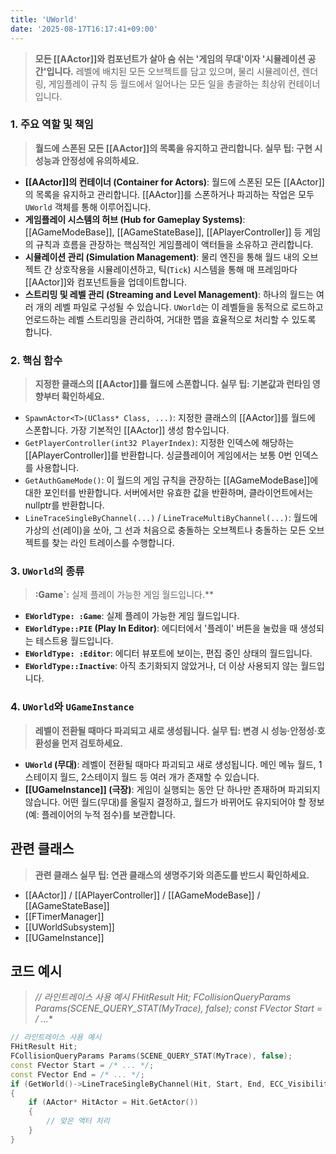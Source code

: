 ```yaml
---
title: 'UWorld'
date: '2025-08-17T16:17:41+09:00'
---
```

> **모든 [[AActor]]와 컴포넌트가 살아 숨 쉬는 '게임의 무대'이자 '시뮬레이션 공간'입니다.** 레벨에 배치된 모든 오브젝트를 담고 있으며, 물리 시뮬레이션, 렌더링, 게임플레이 규칙 등 월드에서 일어나는 모든 일을 총괄하는 최상위 컨테이너입니다.

### **1. 주요 역할 및 책임**
> **월드에 스폰된 모든 [[AActor]]의 목록을 유지하고 관리합니다. 실무 팁: 구현 시 성능과 안정성에 유의하세요.**
* **[[AActor]]의 컨테이너 (Container for Actors)**:
	월드에 스폰된 모든 [[AActor]]의 목록을 유지하고 관리합니다. [[AActor]]를 스폰하거나 파괴하는 작업은 모두 `UWorld` 객체를 통해 이루어집니다.
* **게임플레이 시스템의 허브 (Hub for Gameplay Systems)**:
	[[AGameModeBase]], [[AGameStateBase]], [[APlayerController]] 등 게임의 규칙과 흐름을 관장하는 핵심적인 게임플레이 액터들을 소유하고 관리합니다.
* **시뮬레이션 관리 (Simulation Management)**:
	물리 엔진을 통해 월드 내의 오브젝트 간 상호작용을 시뮬레이션하고, 틱(`Tick`) 시스템을 통해 매 프레임마다 [[AActor]]와 컴포넌트들을 업데이트합니다.
* **스트리밍 및 레벨 관리 (Streaming and Level Management)**:
	하나의 월드는 여러 개의 레벨 파일로 구성될 수 있습니다. `UWorld`는 이 레벨들을 동적으로 로드하고 언로드하는 레벨 스트리밍을 관리하여, 거대한 맵을 효율적으로 처리할 수 있도록 합니다.

### **2. 핵심 함수**
> **지정한 클래스의 [[AActor]]를 월드에 스폰합니다. 실무 팁: 기본값과 런타임 영향부터 확인하세요.**
* `SpawnActor<T>(UClass* Class, ...)`:
	지정한 클래스의 [[AActor]]를 월드에 스폰합니다. 가장 기본적인 [[AActor]] 생성 함수입니다.
* `GetPlayerController(int32 PlayerIndex)`:
	지정한 인덱스에 해당하는 [[APlayerController]]를 반환합니다. 싱글플레이어 게임에서는 보통 0번 인덱스를 사용합니다.
* `GetAuthGameMode()`:
	이 월드의 게임 규칙을 관장하는 [[AGameModeBase]]에 대한 포인터를 반환합니다. 서버에서만 유효한 값을 반환하며, 클라이언트에서는 nullptr를 반환합니다.
* `LineTraceSingleByChannel(...)` / `LineTraceMultiByChannel(...)`:
	월드에 가상의 선(레이)을 쏘아, 그 선과 처음으로 충돌하는 오브젝트나 충돌하는 모든 오브젝트를 찾는 라인 트레이스를 수행합니다.

### **3. `UWorld`의 종류**
> **:Game`:** 실제 플레이 가능한 게임 월드입니다.**
* **`EWorldType:
	:Game`**:
	실제 플레이 가능한 게임 월드입니다.
* **`EWorldType::PIE` (Play In Editor)**:
	에디터에서 '플레이' 버튼을 눌렀을 때 생성되는 테스트용 월드입니다.
* **`EWorldType:
	:Editor`**:
	에디터 뷰포트에 보이는, 편집 중인 상태의 월드입니다.
* **`EWorldType::Inactive`**:
	아직 초기화되지 않았거나, 더 이상 사용되지 않는 월드입니다.

### **4. `UWorld`와 `UGameInstance`**
> **레벨이 전환될 때마다 파괴되고 새로 생성됩니다. 실무 팁: 변경 시 성능·안정성·호환성을 먼저 검토하세요.**
* **`UWorld` (무대)**:
	레벨이 전환될 때마다 파괴되고 새로 생성됩니다. 메인 메뉴 월드, 1스테이지 월드, 2스테이지 월드 등 여러 개가 존재할 수 있습니다.
* **[[UGameInstance]] (극장)**:
	게임이 실행되는 동안 단 하나만 존재하며 파괴되지 않습니다. 어떤 월드(무대)를 올릴지 결정하고, 월드가 바뀌어도 유지되어야 할 정보(예: 플레이어의 누적 점수)를 보관합니다.

## 관련 클래스
> **관련 클래스 실무 팁: 연관 클래스의 생명주기와 의존도를 반드시 확인하세요.**
* [[AActor]] / [[APlayerController]] / [[AGameModeBase]] / [[AGameStateBase]]
* [[FTimerManager]]
* [[UWorldSubsystem]]
* [[UGameInstance]]

## 코드 예시
> **// 라인트레이스 사용 예시 FHitResult Hit; FCollisionQueryParams Params(SCENE_QUERY_STAT(MyTrace), false); const FVector Start = /* ...**
```cpp
// 라인트레이스 사용 예시
FHitResult Hit;
FCollisionQueryParams Params(SCENE_QUERY_STAT(MyTrace), false);
const FVector Start = /* ... */;
const FVector End = /* ... */;
if (GetWorld()->LineTraceSingleByChannel(Hit, Start, End, ECC_Visibility, Params))
{
    if (AActor* HitActor = Hit.GetActor())
    {
        // 맞은 액터 처리
    }
}
```
